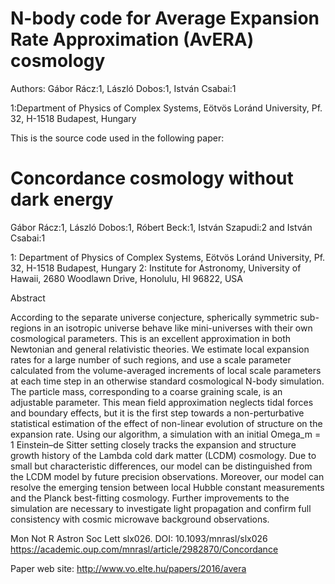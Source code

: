 # N-body code for Average Expansion Rate Approximation (AvERA) cosmology

Authors: Gábor Rácz:1, László Dobos:1, István Csabai:1

1:Department of Physics of Complex Systems, Eötvös Loránd University, Pf. 32, H-1518 Budapest, Hungary

This is the source code used in the following paper:

# Concordance cosmology without dark energy

Gábor Rácz:1, László Dobos:1, Róbert Beck:1, István Szapudi:2 and István Csabai:1

1: Department of Physics of Complex Systems, Eötvös Loránd University, Pf. 32, H-1518 Budapest, Hungary
2: Institute for Astronomy, University of Hawaii, 2680 Woodlawn Drive, Honolulu, HI 96822, USA

Abstract

According to the separate universe conjecture, spherically symmetric sub-regions in an
isotropic universe behave like mini-universes with their own cosmological parameters. This is
an excellent approximation in both Newtonian and general relativistic theories. We estimate
local expansion rates for a large number of such regions, and use a scale parameter calculated
from the volume-averaged increments of local scale parameters at each time step in an otherwise
standard cosmological N-body simulation. The particle mass, corresponding to a coarse
graining scale, is an adjustable parameter. This mean field approximation neglects tidal forces
and boundary effects, but it is the first step towards a non-perturbative statistical estimation
of the effect of non-linear evolution of structure on the expansion rate. Using our algorithm,
a simulation with an initial Omega_m = 1 Einstein–de Sitter setting closely tracks the expansion
and structure growth history of the Lambda cold dark matter (LCDM) cosmology. Due to small but
characteristic differences, our model can be distinguished from the LCDM model by future
precision observations. Moreover, our model can resolve the emerging tension between local
Hubble constant measurements and the Planck best-fitting cosmology. Further improvements
to the simulation are necessary to investigate light propagation and confirm full consistency
with cosmic microwave background observations.

Mon Not R Astron Soc Lett slx026.
DOI: 10.1093/mnrasl/slx026
https://academic.oup.com/mnrasl/article/2982870/Concordance

Paper web site: http://www.vo.elte.hu/papers/2016/avera
